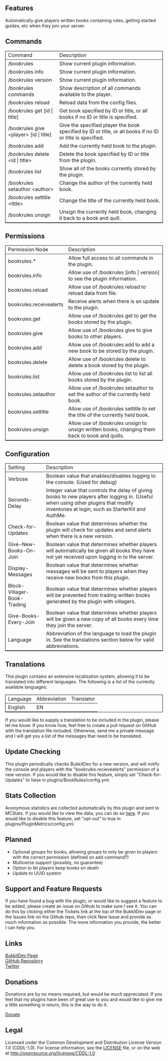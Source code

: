 ## Features ##
Automatically give players written books containing rules, getting started guides, etc when they join your server.

## Commands ##

<table style="border: 1px solid black">
<thead><td>Command</td><td>Description</td></thead>
<tr><td>/bookrules</td>
<td>Show current plugin information.</td></tr>
<tr><td>/bookrules info</td>
<td>Show current plugin information.</td></tr>
<tr><td>/bookrules version</td>
<td>Show current plugin information.</td></tr>
<tr><td>/bookrules commands</td>
<td>Show description of all commands available to the player.</td></tr>
<tr><td>/bookrules reload</td>
<td>Reload data from the config files.</td></tr>
<tr><td>/bookrules get [id | title]</td>
<td>Get book specified by ID or title, or all books if no ID or title is specified.</td></tr>
<tr><td>/bookrules give &lt;player&gt; [id | title]</td>
<td>Give the specified player the book specified by ID or title, or all books if no ID or title is specified.</td></tr>
<tr><td>/bookrules add</td>
<td>Add the currently held book to the plugin.</td></tr>
<tr><td>/bookrules delete &lt;id | title&gt;</td>
<td>Delete the book specified by ID or title from the plugin.</td></tr>
<tr><td>/bookrules list</td>
<td>Show all of the books currently stored by the plugin.</td></tr>
<tr><td>/bookrules setauthor &lt;author&gt;</td>
<td>Change the author of the currently held book.</td></tr>
<tr><td>/bookrules settitle &lt;title&gt;</td>
<td>Change the title of the currently held book.</td></tr>
<tr><td>/bookrules unsign</td>
<td>Unsign the currently held book, changing it back to a book and quill.</td></tr>
</table>

## Permissions ##

<table style="border: 1px solid black">
<thead><td>Permission Node</td><td>Description</td></thead>
<tr><td>bookrules.*</td>
<td>Allow full access to all commands in the plugin.</td></tr>
<tr><td>bookrules.info</td>
<td>Allow use of /bookrules [info | version] to see the plugin information.</td></tr>
<tr><td>bookrules.reload</td>
<td>Allow use of /bookrules reload to reload data from file.</td></tr>
<tr><td>bookrules.receivealerts</td>
<td>Receive alerts when there is an update to the plugin.</td></tr>
<tr><td>bookrules.get</td>
<td>Allow use of /bookrules get to get the books stored by the plugin.</td></tr>
<tr><td>bookrules.give</td>
<td>Allow use of /bookrules give to give books to other players.</td></tr>
<tr><td>bookrules.add</td>
<td>Allow use of /bookrules add to add a new book to be stored by the plugin.</td></tr>
<tr><td>bookrules.delete</td>
<td>Allow use of /bookrules delete to delete a book stored by the plugin.</td></tr>
<tr><td>bookrules.list</td>
<td>Allow use of /bookrules list to list all books stored by the plugin.</td></tr>
<tr><td>bookrules.setauthor</td>
<td>Allow use of /bookrules setauthor to set the author of the currently held book.</td></tr>
<tr><td>bookrules.settitle</td>
<td>Allow use of /bookrules settitle to set the title of the currently held book.</td></tr>
<tr><td>bookrules.unsign</td>
<td>Allow use of /bookrules unsign to unsign written books, changing them back to book and quills.</td></tr>
</table>

## Configuration ##

<table style="border: 1px solid black">
<thead><td>Setting</td><td>Description</td></thead>
<tr><td>Verbose</td>
<td>Boolean value that enables/disables logging to the console. (Used for debug)</td></tr>
<tr><td>Seconds-Delay</td>
<td>Integer value that controls the delay of giving books to new players after logging in. (Useful when using other plugins that modify inventories at login, such as StarterKit and AuthMe.</td></tr>
<tr><td>Check-for-Updates</td>
<td>Boolean value that determines whether the plugin will check for updates and send alerts when there is a new version.</td></tr>
<tr><td>Give-New-Books-On-Join</td>
<td>Boolean value that determines whether players will automatically be given all books they have not yet received upon logging in to the server.</td></tr>
<tr><td>Display-Messages</td>
<td>Boolean value that determines whether messages will be sent to players when they receive new books from this plugin.</td></tr>
<tr><td>Block-Villager-Book-Trading</td>
<td>Boolean value that determines whether players will be prevented from trading written books generated by the plugin with villagers.</td></tr>
<tr><td>Give-Books-Every-Join</td>
<td>Boolean value that determines whether players will be given a new copy of all books every time they join the server.</td></tr>
<tr><td>Language</td>
<td>Abbreviation of the language to load the plugin in. See the translations section below for valid abbreviations.</td></tr>
</table>

## Translations ##

This plugin contains an extensive localization system, allowing it to be translated into different languages. The following is a list of the currently available languages:

<table style="border: 1px solid black">
<thead><td>Language</td><td>Abbreviation</td><td>Translator</td></thead>
<tr><td>English</td><td>EN</td><td></td></tr>
</table>

If you would like to supply a translation to be included in the plugin, please let me know. If you know how, feel free to create a pull request on GitHub with the translation file included. Otherwise, send me a private message and I will get you a list of the messages that need to be translated.

## Update Checking ##

This plugin periodically checks BukkitDev for a new version, and will notify the console and players with the "bookrules.recievealerts" permission of a new version. If you would like to disable this feature, simply set "Check-for-Updates" to false in plugins/BookRules/config.yml.

## Stats Collection ##

Anonymous statistics are collected automatically by this plugin and sent to MCStats. If you would like to view the data, you can do so [here](http://mcstats.org/plugin/BookRules). If you would like to disable this feature, set "opt-out" to true in plugins/PluginMetrics/config.yml.

## Planned ##
* Optional groups for books, allowing groups to only be given to players with the correct permission (defined on add command?)
* Multiverse support (possibly, no guarantee)
* Option to let players keep books on death
* Update to UUID system

## Support and Feature Requests ##
If you have found a bug with the plugin, or would like to suggest a feature to be added, please create an issue on Github to make sure I see it. You can do this by clicking either the Tickets link at the top of the BukkitDev page or the Issues link on the Github repo, then click New Issue and provide as much information as possible. The more information you provide, the better I can help you.

## Links ##
[BukkitDev Page](http://dev.bukkit.org/bukkit-plugins/bookrules/)  
[GitHub Repository](http://github.com/mstiles92/BookRules)  
[Twitter](http://twitter.com/mstiles92)  

## Donations ##
Donations are by no means required, but would be _much_ appreciated. If you feel that my plugins have been of great use to you and would like to give me a little something in return, this is the way to do it.

[Donate](https://www.paypal.com/cgi-bin/webscr?return=http%3A%2F%2Fdev.bukkit.org%2Fserver-mods%2Fbookrules%2F&cn=Add+special+instructions+to+the+addon+author%28s%29&business=mstiles92%40gmail.com&bn=PP-DonationsBF%3Abtn_donateCC_LG.gif%3ANonHosted&cancel_return=http%3A%2F%2Fdev.bukkit.org%2Fserver-mods%2Fbookrules%2F&lc=US&item_name=BookRules+%28from+Bukkit.org%29&cmd=_donations&rm=1&no_shipping=1&currency_code=USD)

## Legal ##
Licensed under the Common Development and Distribution License Version 1.0 (CDDL-1.0).
For license information, see the [LICENSE](https://github.com/mstiles92/BookRules/blob/master/LICENSE) file, or on the web at <http://opensource.org/licenses/CDDL-1.0>